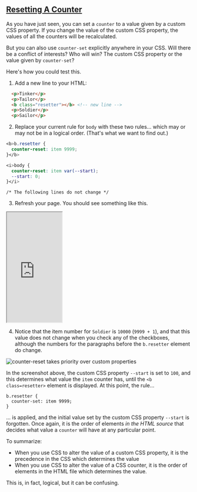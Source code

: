 <!-- Resetting a Counter -->
<section
  id="resetting-a-counter"
  aria-labelledby="resetting-a-counter"
  data-item="Resetting A Counter"
>
  <h2><a href="#resetting-a-counter">Resetting A Counter</a></h2>

As you have just seen, you can set a `counter` to a value given by a custom CSS property. If you change the value of the custom CSS property, the values of all the counters will be recalculated.

But you can also use `counter-set` explicitly anywhere in your CSS. Will there be a conflict of interests? Who will win? The custom CSS property or the value given by `counter-set`?

Here's how you could test this.

1. Add a new line to your HTML:

```html
  <p>Tinker</p>
  <p>Tailor</p>
  <b class="resetter"></b> <!-- new line -->
  <p>Soldier</p>
  <p>Sailor</p>
```

2. Replace your current rule for `body` with these two rules... which may or may not be in a logical order. (That's what we want to find out.)
```css
<b>b.resetter {
  counter-reset: item 9999;
}</b>

<i>body {
  counter-reset: item var(--start);
  --start: 0;
}</i>
```
```css-s
/* The following lines do not change */
```

3. Refresh your page. You should see something like this.

<iframe
  id="iframe-reset-counter"
  title="Reset Counter"
  width="150"
  height="300"
  src="https://merncraft.github.io/reset_counter/">
</iframe>

4. Notice that the item number for `Soldier` is `10000` (`9999 + 1`), and that this value does not change when you check any of the checkboxes, although the numbers for the paragraphs before the `b.resetter` element do change.

![counter-reset takes priority over custom properties](images/counter-set.webp)

In the screenshot above, the custom CSS property `--start` is set to `100`, and this determines what value the `item` counter has, until the `<b class=resetter>` element is displayed. At this point, the rule...
```css-#
b.resetter {
  counter-set: item 9999;
}
```
... is applied, and the initial value set by the custom CSS property `--start` is forgotten. Once again, it is the order of elements _in the HTML source_ that decides what value a `counter` will have at any particular point.

To summarize:

- When you use CSS to alter the value of a custom CSS property, it is the precedence in the CSS which determines the value
- When you use CSS to alter the value of a CSS counter, it is the order of elements in the HTML file which determines the value.

This is, in fact, logical, but it can be confusing.

</section>